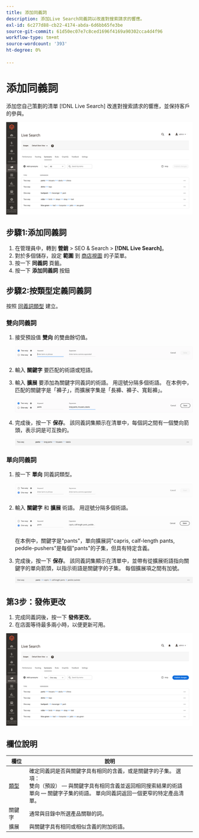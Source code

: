 ```yaml
---
title: 添加同義詞
description: 添加Live Search同義詞以改進對搜索請求的響應。
exl-id: 6c277d88-cb22-4174-abda-6d6bb65fe3be
source-git-commit: 61d50ec07e7c8ced1696f4169a90302cca4d4f96
workflow-type: tm+mt
source-wordcount: '393'
ht-degree: 0%

---
```


# 添加同義詞

添加您自己策劃的清單 [!DNL Live Search] 改進對搜索請求的響應，並保持客戶的參與。

![[!DNL Live Search] 同義詞](assets/synonym-workspace.png)

## 步驟1:添加同義詞

1. 在管理員中，轉到 **營銷** > SEO &amp; Search > **[!DNL Live Search]**。
1. 對於多個儲存，設定 **範圍** 到 [商店視圖](https://docs.magento.com/user-guide/configuration/scope.html) 的子菜單。
1. 按一下 **同義詞** 頁籤。
1. 按一下 **添加同義詞** 按鈕

## 步驟2:按類型定義同義詞

按照 [同義詞類型](synonyms-type.md) 建立。

### 雙向同義詞

1. 接受預設值 **雙向** 的雙曲餘切值。

   ![添加雙向同義詞](assets/synonym-add-two-way.png)


1. 輸入 **關鍵字** 要匹配的術語或短語。
1. 輸入 **擴展** 要添加為關鍵字同義詞的術語。 用逗號分隔多個術語。
在本例中，匹配的關鍵字是「褲子」，而擴展字集是「長褲、褲子、寬鬆褲」。

   ![雙向同義詞示例](assets/synonym-add-two-way-example.png)

1. 完成後，按一下 **保存**。
該同義詞集顯示在清單中，每個詞之間有一個雙向箭頭，表示詞是可互換的。

   ![雙向同義詞](assets/synonym-two-way.png)

### 單向同義詞

1. 按一下 **單向** 同義詞類型。

   ![添加單向同義詞](assets/synonym-add-one-way.png)

1. 輸入 **關鍵字** 和 **擴展** 術語。 用逗號分隔多個術語。

   ![單向同義詞示例](assets/synonym-add-one-way-example.png)

   在本例中，關鍵字是&quot;pants&quot;，單向擴展詞&quot;capris, calf-length pants, peddle-pushers&quot;是每個&quot;pants&quot;的子集，但具有特定含義。

1. 完成後，按一下 **保存**。
該同義詞集顯示在清單中，並帶有從擴展術語指向關鍵字的單向箭頭，以指示術語是關鍵字的子集。 每個擴展項之間有加號。

   ![單向同義詞](assets/synonym-one-way.png)

## 第3步：發佈更改

1. 完成同義詞後，按一下 **發佈更改**。
1. 在店面等待最多兩小時，以便更新可用。

![發佈更改](assets/synonym-publish.png)

## 欄位說明

| 欄位 | 說明 |
|--- |--- |
| [類型](synonyms.md) | 確定同義詞是否與關鍵字具有相同的含義，或是關鍵字的子集。 選項：<br />雙向（預設） — 與關鍵字具有相同含義並返回相同搜索結果的術語<br />單向 — 關鍵字子集的術語。 單向同義詞返回一個更窄的特定產品清單。 |
| 關鍵字 | 通常與目錄中所選產品關聯的詞。 |
| 擴展 | 與關鍵字具有相同或相似含義的附加術語。 |
